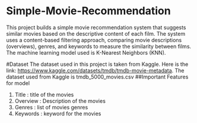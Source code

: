 # Simple-Movie-Recommendation
This project builds a simple movie recommendation system that suggests similar movies based on the descriptive content of each film. The system uses a content-based filtering approach, comparing movie descriptions (overviews), genres, and keywords to measure the similarity between films. The machine learning model used is K-Nearest Neighbors (KNN).

#Dataset
The dataset used in this project is taken from Kaggle. Here is the link: https://www.kaggle.com/datasets/tmdb/tmdb-movie-metadata.
The dataset used from Kaggle is tmdb_5000_movies.csv
##Important Features for model
1. Title : title of the movies
2. Overview : Description of the movies
3. Genres : list of movies genres
4. Keywords : keyword for the movies

